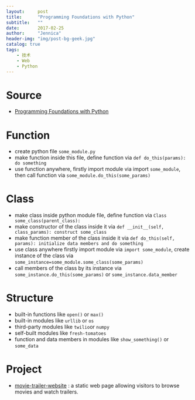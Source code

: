 ```yaml
---
layout:     post
title:      "Programming Foundations with Python"
subtitle:   ""
date:       2017-02-25
author:     "Jennica"
header-img: "img/post-bg-geek.jpg"
catalog: true
tags:
    - 技术
    - Web
    - Python
---
```


# Source

- [Programming Foundations with Python](https://cn.udacity.com/course/programming-foundations-with-python--ud036https://github.com/yogykwan/movie-trailer-website)

# Function

- create python file `some_module.py`
- make function inside this file, define function via `def do_this(params): do something`
- use function anywhere, firstly import module via import `some_module`, then call function via `some_module.do_this(some_params)`

# Class

- make class inside python module file, define function via `Class some_class(parent_class):`
- make constructor of the class inside it via `def __init__(self, class_params): construct some_class`
- make function member of the class inside it via `def do_this(self, params): initialize data members and do something`
- use class anywhere firstly import module via `import some_module`, create instance of the class via `some_instance=some_module.some_class(some_params)`
- call members of the class by its instance via `some_instance.do_this(some_params)` or `some_instance.data_member`

# Structure

- built-in functions like `open()` or `max()`
- built-in modules like `urllib` or `os`
- third-party modules like `twilio`or `numpy`
- self-built modules like `fresh-tomatoes`
- function and data members in modules like `show_something()` or `some_data`

# Project

- [movie-trailer-website](https://github.com/yogykwan/movie-trailer-website) : a static web page allowing visitors to browse movies and watch trailers.
